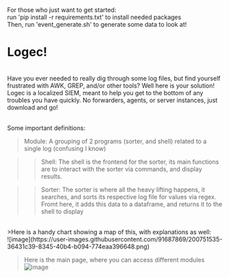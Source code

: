 For those who just want to get started: <br>
run 'pip install -r requirements.txt' to install needed packages <br>
Then, run 'event_generate.sh' to generate some data to look at!<br>

# Logec! <br>
<br>
Have you ever needed to really dig through some log files, but find yourself frustrated with AWK, GREP, and/or other tools? Well here is your solution!
Logec is a localized SIEM, meant to help you get to the bottom of any troubles you have quickly. No forwarders, agents, or server instances, just download and go! <br><br>

Some important definitions: <br>

> Module: A grouping of 2 programs (sorter, and shell) related to a single log (confusing I know) <br>

  >> Shell: The shell is the frontend for the sorter, its main functions are to interact with the sorter via commands, and display results. <br>

  >> Sorter: The sorter is where all the heavy lifting happens, it searches, and sorts its respective log file for values via regex. Fromt here, it adds
          this data to a dataframe, and returns it to the shell to display <br>
<br>
>Here is a handy chart showing a map of this, with explanations as well:<br>
![image](https://user-images.githubusercontent.com/91687869/200751535-36431c39-8345-40b4-b094-774eaa396648.png)
<br>

>Here is the main page, where you can access different modules <br>
![image](https://user-images.githubusercontent.com/91687869/200749965-538642b5-0a8f-41c9-a897-a0923b80be8a.png)
